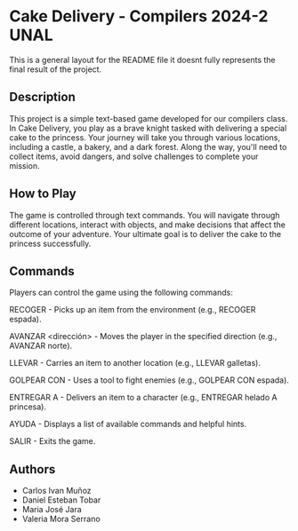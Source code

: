 # Cake Delivery - Compilers 2024-2 UNAL

This is a general layout for the README file it doesnt
fully represents the final result of the project.

## Description
This project is a simple text-based game developed for our compilers class. In Cake Delivery, you play as a brave knight tasked with delivering a special cake to the princess. Your journey will take you through various locations, including a castle, a bakery, and a dark forest. Along the way, you'll need to collect items, avoid dangers, and solve challenges to complete your mission.

## How to Play
The game is controlled through text commands. You will navigate through different locations, interact with objects, and make decisions that affect the outcome of your adventure. Your ultimate goal is to deliver the cake to the princess successfully.

## Commands
Players can control the game using the following commands:

RECOGER <objeto> - Picks up an item from the environment (e.g., RECOGER espada).

AVANZAR <dirección> - Moves the player in the specified direction (e.g., AVANZAR norte).

LLEVAR <objeto> - Carries an item to another location (e.g., LLEVAR galletas).

GOLPEAR CON <herramienta> - Uses a tool to fight enemies (e.g., GOLPEAR CON espada).

ENTREGAR <objeto> A <persona> - Delivers an item to a character (e.g., ENTREGAR helado A princesa).

AYUDA - Displays a list of available commands and helpful hints.

SALIR - Exits the game.

## Authors
- Carlos Ivan Muñoz
- Daniel Esteban Tobar
- Maria José Jara
- Valeria Mora Serrano
